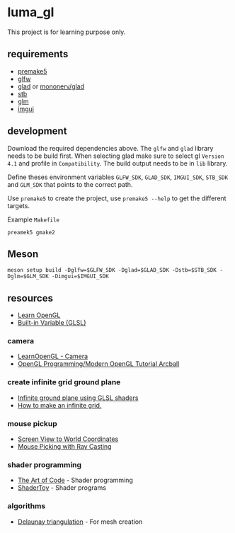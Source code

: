 # luma_gl

This project is for learning purpose only.

## requirements

  - [premake5](https://premake.github.io)
  - [glfw](https://github.com/glfw/glfw)
  - [glad](https://glad.dav1d.de) or [mononerv/glad](https://github.com/mononerv/glad)
  - [stb](https://github.com/nothings/stb)
  - [glm](https://github.com/g-truc/glm)
  - [imgui](https://github.com/ocornut/imgui)

## development

Download the required dependencies above. The `glfw` and `glad` library needs to
be build first. When selecting glad make sure to select gl `Version 4.1` and
profile in `Compatibility`. The build output needs to be in `lib` library.

Define theses environment variables `GLFW_SDK`, `GLAD_SDK`, `IMGUI_SDK`,
`STB_SDK` and `GLM_SDK` that points to the correct path.

Use `premake5` to create the project, use `premake5 --help` to get the different
targets.

Example `Makefile`

```
preamek5 gmake2
```

## Meson

```
meson setup build -Dglfw=$GLFW_SDK -Dglad=$GLAD_SDK -Dstb=$STB_SDK -Dglm=$GLM_SDK -Dimgui=$IMGUI_SDK
```

## resources

 - [Learn OpenGL](https://learnopengl.com)
 - [Built-in Variable (GLSL)](https://www.khronos.org/opengl/wiki/Built-in_Variable_(GLSL))

### camera

 - [LearnOpenGL - Camera](https://learnopengl.com/Getting-started/Camera)
 - [OpenGL Programming/Modern OpenGL Tutorial Arcball](https://en.wikibooks.org/wiki/OpenGL_Programming/Modern_OpenGL_Tutorial_Arcball)

### create infinite grid ground plane

 - [Infinite ground plane using GLSL shaders](https://github.com/martin-pr/possumwood/wiki/Infinite-ground-plane-using-GLSL-shaders)
 - [How to make an infinite grid.](http://asliceofrendering.com/scene%20helper/2020/01/05/InfiniteGrid/)

### mouse pickup

 - [Screen View to World Coordinates](https://codersdesiderata.com/2016/09/10/screen-view-to-world-coordinates/)
 - [Mouse Picking with Ray Casting](https://antongerdelan.net/opengl/raycasting.html)

### shader programming

 - [The Art of Code](https://www.youtube.com/channel/UCcAlTqd9zID6aNX3TzwxJXg) - Shader programming
 - [ShaderToy](https://www.shadertoy.com) - Shader programs

### algorithms

 - [Delaunay triangulation](https://en.wikipedia.org/wiki/Bowyer–Watson_algorithm) - For mesh creation

